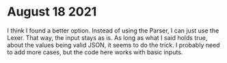 # August 18 2021

I think I found a better option. Instead of using the Parser, I can just use
the Lexer. That way, the input stays as is. As long as what I said holds true,
about the values being valid JSON, it seems to do the trick. I probably need to
add more cases, but the code here works with basic inputs.
